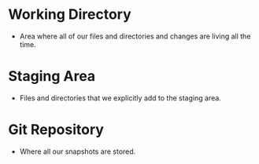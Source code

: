 # Working Directory
- Area where all of our files and directories and changes are living all the time.

# Staging Area
- Files and directories that we explicitly add to the staging area.

# Git Repository
- Where all our snapshots are stored.